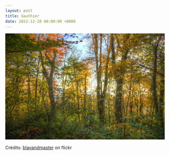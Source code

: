 ```yaml
---
layout: post
title: Gauthier
date: 2022-12-20 00:00:00 +0000
---
```


![Gauthier](/images/2022-12-20.jpg)

Crédits: [blavandmaster](https://www.flickr.com/people/blavandmaster/) on flickr
